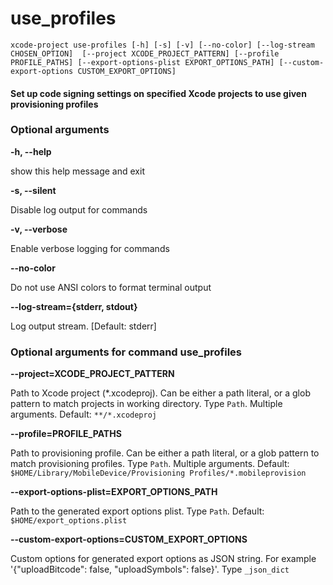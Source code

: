
use_profiles
============


``xcode-project use-profiles [-h] [-s] [-v] [--no-color] [--log-stream CHOSEN_OPTION]  [--project XCODE_PROJECT_PATTERN] [--profile PROFILE_PATHS] [--export-options-plist EXPORT_OPTIONS_PATH] [--custom-export-options CUSTOM_EXPORT_OPTIONS] ``
#### Set up code signing settings on specified Xcode projects        to use given provisioning profiles

### Optional arguments


**-h, --help**

show this help message and exit

**-s, --silent**

Disable log output for commands

**-v, --verbose**

Enable verbose logging for commands

**--no-color**

Do not use ANSI colors to format terminal output

**--log-stream={stderr, stdout}**

Log output stream. [Default: stderr]
### Optional arguments for command use_profiles


**--project=XCODE_PROJECT_PATTERN**

Path to Xcode project (*.xcodeproj). Can be either a path literal, or a glob pattern to match projects in working directory. Type `Path`. Multiple arguments. Default: `**/*.xcodeproj`

**--profile=PROFILE_PATHS**

Path to provisioning profile. Can be either a path literal, or a glob pattern to match provisioning profiles. Type `Path`. Multiple arguments. Default: `$HOME/Library/MobileDevice/Provisioning Profiles/*.mobileprovision`

**--export-options-plist=EXPORT_OPTIONS_PATH**

Path to the generated export options plist. Type `Path`. Default: `$HOME/export_options.plist`

**--custom-export-options=CUSTOM_EXPORT_OPTIONS**

Custom options for generated export options as JSON string. For example '{"uploadBitcode": false, "uploadSymbols": false}'. Type `_json_dict`